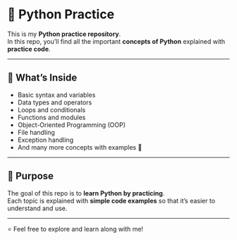 # 🐍 Python Practice

This is my **Python practice repository**.  
In this repo, you’ll find all the important **concepts of Python** explained with **practice code**.

---

## 📌 What’s Inside
- Basic syntax and variables  
- Data types and operators  
- Loops and conditionals  
- Functions and modules  
- Object-Oriented Programming (OOP)  
- File handling  
- Exception handling  
- And many more concepts with examples 🚀  

---

## 🎯 Purpose
The goal of this repo is to **learn Python by practicing**.  
Each topic is explained with **simple code examples** so that it’s easier to understand and use.  

---

⭐ Feel free to explore and learn along with me!
